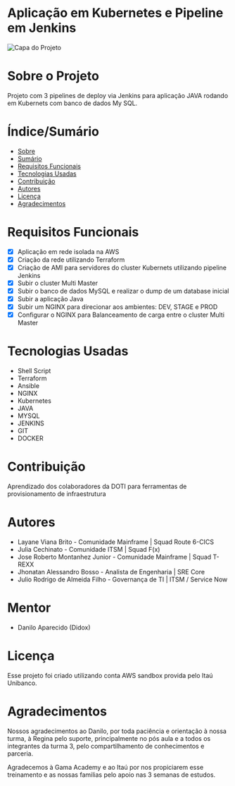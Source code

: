 # Aplicação em Kubernetes e Pipeline em Jenkins

![Capa do Projeto](http://www.logicadomercado.com.br/wp-content/uploads/2019/02/shutterstock-1133982038.png)

# Sobre o Projeto

Projeto com 3 pipelines de deploy via Jenkins para aplicação JAVA rodando em Kubernets com banco de dados My SQL.

# Índice/Sumário

* [Sobre](#sobre-o-projeto)
* [Sumário](#índice/sumário)
* [Requisitos Funcionais](#requisitos-funcionais)
* [Tecnologias Usadas](#tecnologias-usadas)
* [Contribuição](#contribuição)
* [Autores](#autores)
* [Licença](#licença)
* [Agradecimentos](#agradecimentos)


# Requisitos Funcionais 

- [x] Aplicação em rede isolada na AWS
- [x] Criação da rede utilizando Terraform
- [x] Criação de AMI para servidores do cluster Kubernets utilizando pipeline Jenkins
- [x] Subir o cluster Multi Master
- [x] Subir o banco de dados MySQL e realizar o dump de um database inicial
- [x] Subir a aplicação Java
- [x] Subir um NGINX para direcionar aos ambientes: DEV, STAGE e PROD
- [x] Configurar o NGINX para Balanceamento de carga entre o cluster Multi Master

# Tecnologias Usadas

- Shell Script
- Terraform
- Ansible
- NGINX
- Kubernetes
- JAVA
- MYSQL
- JENKINS
- GIT
- DOCKER

# Contribuição

Aprendizado dos colaboradores da DOTI para ferramentas de provisionamento de infraestrutura

# Autores

- Layane Viana Brito - Comunidade Mainframe | Squad Route 6-CICS
- Julia Cechinato - Comunidade ITSM | Squad F(x)
- Jose Roberto Montanhez Junior - Comunidade Mainframe | Squad T-REXX
- Jhonatan Alessandro Bosso - Analista de Engenharia | SRE Core
- Julio Rodrigo de Almeida Filho - Governança de TI | ITSM / Service Now

# Mentor

- Danilo Aparecido (Didox)

# Licença

Esse projeto foi criado utilizando conta AWS sandbox provida pelo Itaú Unibanco.

# Agradecimentos

Nossos agradecimentos ao Danilo, por toda paciência e orientação à nossa turma, à Regina pelo suporte, principalmente no pós aula e a todos os integrantes da turma 3, pelo compartilhamento de conhecimentos e parceria.

Agradecemos à Gama Academy e ao Itaú por nos propiciarem esse treinamento e as nossas familias pelo apoio nas 3 semanas de estudos.
